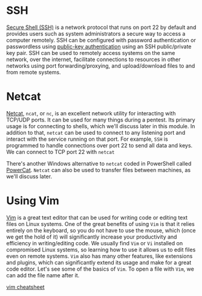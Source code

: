 # SSH
[Secure Shell (SSH)](https://en.wikipedia.org/wiki/SSH_(Secure_Shell)) is a network protocol that runs on port 22 by default and provides users such as system administrators a secure way to access a computer remotely. SSH can be configured with password authentication or passwordless using [public-key authentication](https://serverpilot.io/docs/how-to-use-ssh-public-key-authentication/) using an SSH public/private key pair. SSH can be used to remotely access systems on the same network, over the internet, facilitate connections to resources in other networks using port forwarding/proxying, and upload/download files to and from remote systems.

# Netcat
[Netcat](https://linux.die.net/man/1/nc), `ncat`, or `nc`, is an excellent network utility for interacting with TCP/UDP ports. It can be used for many things during a pentest. Its primary usage is for connecting to shells, which we'll discuss later in this module. In addition to that, `netcat` can be used to connect to any listening port and interact with the service running on that port. For example, `SSH` is programmed to handle connections over port 22 to send all data and keys. We can connect to TCP port 22 with `netcat`

There's another Windows alternative to `netcat` coded in PowerShell called [PowerCat](https://github.com/besimorhino/powercat). `Netcat` can also be used to transfer files between machines, as we'll discuss later.

# Using Vim

[Vim](https://linuxcommand.org/lc3_man_pages/vim1.html) is a great text editor that can be used for writing code or editing text files on Linux systems. One of the great benefits of using `Vim` is that it relies entirely on the keyboard, so you do not have to use the mouse, which (once we get the hold of it) will significantly increase your productivity and efficiency in writing/editing code. We usually find `Vim` or `Vi` installed on compromised Linux systems, so learning how to use it allows us to edit files even on remote systems. `Vim` also has many other features, like extensions and plugins, which can significantly extend its usage and make for a great code editor. Let's see some of the basics of `Vim`. To open a file with `Vim`, we can add the file name after it.

[vim cheatsheet](https://vimsheet.com/)